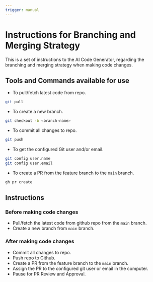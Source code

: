 ```yaml
---
trigger: manual
---
```


# Instructions for Branching and Merging Strategy

This is a set of instructions to the AI Code Generator, regarding the branching and merging strategy when making code changes.

## Tools and Commands available for use

* To pull/fetch latest code from repo.

```bash
git pull
```

* To create a new branch.

```bash
git checkout -b <branch-name>   
```

* To commit all changes to repo.

```bash
git push
```

* To get the configured Git user and/or email.

```bash
git config user.name
git config user.email
```

* To create a PR from the feature branch to the `main` branch.

```bash
gh pr create
```

## Instructions

### Before making code changes

* Pull/fetch the latest code from github repo from the `main` branch.
* Create a new branch from `main` branch.

### After making code changes

* Commit all changes to repo.
* Push repo to Github.
* Create a PR from the feature branch to the `main` branch.
* Assign the PR to the configured git user or email in the computer.
* Pause for PR Review and Approval.

